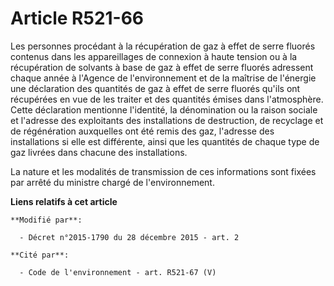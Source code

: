 # Article R521-66

Les personnes procédant à la récupération de gaz à effet de serre fluorés contenus dans les appareillages de connexion à
haute tension ou à la récupération de solvants à base de gaz à effet de serre fluorés adressent chaque année à l'Agence de
l'environnement et de la maîtrise de l'énergie une déclaration des quantités de gaz à effet de serre fluorés qu'ils ont
récupérées en vue de les traiter et des quantités émises dans l'atmosphère. Cette déclaration mentionne l'identité, la
dénomination ou la raison sociale et l'adresse des exploitants des installations de destruction, de recyclage et de
régénération auxquelles ont été remis des gaz, l'adresse des installations si elle est différente, ainsi que les quantités de
chaque type de gaz livrées dans chacune des installations. 

La nature et les modalités de transmission de ces informations sont fixées par arrêté           du ministre chargé de
l'environnement.

**Liens relatifs à cet article**

	**Modifié par**:

	  - Décret n°2015-1790 du 28 décembre 2015 - art. 2

	**Cité par**:

	  - Code de l'environnement - art. R521-67 (V)
